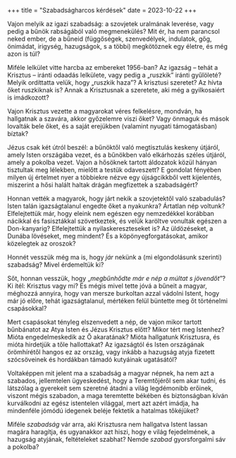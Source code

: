+++
title = "Szabadságharcos kérdések"
date = 2023-10-22
+++

Vajon melyik az igazi szabadság:
a szovjetek uralmának leverése,
vagy pedig a bűnök rabságából való megmenekülés?
Mit ér,
ha nem parancsol neked ember,
de a bűneid
(függőségek,
szenvedélyek,
indulatok,
gőg,
önimádat,
irigység,
hazugságok,
s a többi)
megkötöznek egy életre,
és még azon is túl?

Miféle lelkület vitte harcba az embereket 1956-ban?
Az igazság – tehát a Krisztus – iránti odaadás lelkülete,
vagy pedig a „ruszkik” iránti gyűlöleté?
Melyik ordíttatta velük, hogy „ruszkik haza”?
A krisztusi szeretet?
Az hívta őket ruszkiknak is?
Annak a Krisztusnak a szeretete,
aki még a gyilkosaiért is imádkozott?

Vajon Krisztus vezette a magyarokat véres felkelésre,
mondván, ha hallgatnak a szavára,
akkor győzelemre viszi őket?
Vagy önmaguk és mások lovalták bele őket,
és a saját erejükben
(valamint nyugati támogatásban)
bíztak?

Jézus csak két útról beszél:
a bűnöktől való megtisztulás keskeny útjáról,
amely Isten országába vezet,
és a bűnökben való elkárhozás széles útjáról,
amely a pokolba vezet.
Vajon a hősöknek tartott áldozatok közül
hányan tisztultak meg lélekben,
mielőtt a testük odaveszett?
E gondolat fényében
milyen új értelmet nyer a többiekre nézve
egy újságcikkből vett kijelentés,
miszerint a hősi halált haltak
drágán megfizettek a szabadságért?

Honnan vették a magyarok,
hogy járt nekik a szovjetektől való szabadulás?
Isten talán igazságtalanul engedte őket a nyakunkra?
Ártatlan nép voltunk?
Elfelejtettük már,
hogy eleink nem egészen egy nemzedékkel korábban
nácikkal és fasisztákkal szövetkeztek,
és velük karöltve vonultak egészen a Don-kanyarig?
Elfelejtettük a nyilaskereszteseket is?
Az üldözéseket,
a Dunába lövéseket,
meg mindent?
És a köpönyegforgatásokat,
amikor közelegtek az oroszok?

Honnét vesszük még ma is,
hogy *jár* nekünk a (mi elgondolásunk szerinti) szabadság?
Mivel érdemeltük ki?

Sőt, honnan vesszük,
hogy „*megbűnhődte már e nép a múltat s jövendőt*”?
Ki ítél: Krisztus vagy mi?
És mégis mivel tette jóvá a bűneit a magyar,
méghozzá annyira,
hogy van mersze burkoltan azzal vádolni Istent,
hogy már jó előre,
tehát igazságtalanul,
mértéken felül büntette meg őt
történelmi csapásokkal?

Mert csapásokat tényleg elszenvedett a nép,
de vajon mikor tartott bűnbánatot
az Atya Isten és Jézus Krisztus előtt?
Mikor tért meg Istenhez?
Mióta engedelmeskedik az Ő akaratának?
Mióta hallgatunk Krisztusra,
és mióta hirdetjük a tőle hallottakat?
Az igazságtól
és Isten országának örömhírétől
hangos ez az ország,
vagy inkább a hazugság atyja
fizetett szócsöveinek
és hordákban támadó kutyáinak ugatásától?

Voltaképpen mit jelent ma a szabadság a magyar népnek,
ha nem azt a szabados, jellemtelen ügyeskedést,
hogy a Teremtőjéről sem akar tudni,
és látszólag a gyerekeit sem szeretné
átadni a világ legdémonibb erőinek,
viszont mégis szabadon,
a maga teremtette békében és biztonságban
kíván kurválkodni az egész istentelen világgal,
mert azt azért imádja,
ha mindenféle jómódú idegenek beléje fektetik a hatalmas tőkéjüket?

Miféle *szabadság* vár arra,
aki Krisztusra nem hallgatva
Istent lassan magára haragítja,
és ugyanakkor azt hiszi,
hogy e világ fejedelmének,
a hazugság atyjának,
feltételeket szabhat?
Nemde *szabad* gyorsforgalmi sáv a pokolba?
